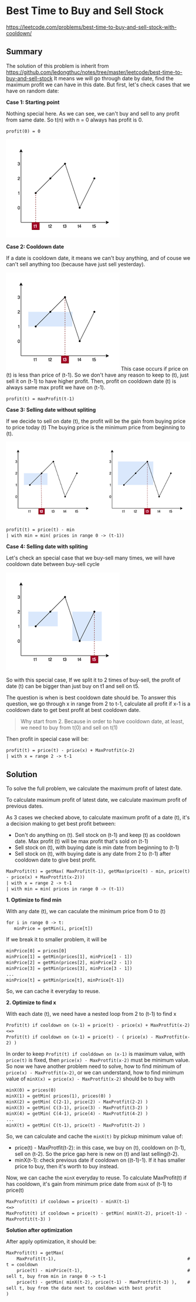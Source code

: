 
# Best Time to Buy and Sell Stock

https://leetcode.com/problems/best-time-to-buy-and-sell-stock-with-cooldown/

## Summary

The solution of this problem is inherit from https://github.com/ledongthuc/notes/tree/master/leetcode/best-time-to-buy-and-sell-stock
It means we will go through date by date, find the maximum profit we can have in this date.
But first, let's check cases that we have on random date:

**Case 1: Starting point**

Nothing special here.
As we can see, we can't buy and sell to any profit from same date.
So t(n) with n = 0 always has profit is 0.

```
profit(0) = 0
```

![enter image description here](https://raw.githubusercontent.com/ledongthuc/notes/master/leetcode/best-time-to-buy-and-sell-stock-with-cooldown/BestTimeToBuyAndSellStockWithCooldown-Chart-0.png)

**Case 2: Cooldown date**

If a date is cooldown date, it means we can't buy anything, and of couse we can't sell anything too (because have just sell yesterday).

![enter image description here](https://raw.githubusercontent.com/ledongthuc/notes/master/leetcode/best-time-to-buy-and-sell-stock-with-cooldown/BestTimeToBuyAndSellStockWithCooldown-Chart-cooldown.png)
This case occurs if price on (t) is less than price of (t-1). So we don't have any reason to keep to (t), just sell it on (t-1) to have higher profit. Then, profit on cooldown date (t) is always same max profit we have on (t-1).

```
profit(t) = maxProfit(t-1)
```

**Case 3: Selling date without spliting**

If we decide to sell on date (t), the profit will be the gain from buying price to price today (t)
The buying price is the minimum price from beginning to (t).

![enter image description here](https://raw.githubusercontent.com/ledongthuc/notes/master/leetcode/best-time-to-buy-and-sell-stock-with-cooldown/BestTimeToBuyAndSellStockWithCooldown-Chart-sell.png)
```
profit(t) = price(t) - min
| with min = min( prices in range 0 -> (t-1))
```

**Case 4: Selling date with spliting**

Let's check an special case that we buy-sell many times, we will have cooldown date between buy-sell cycle

![enter image description here](https://raw.githubusercontent.com/ledongthuc/notes/master/leetcode/best-time-to-buy-and-sell-stock-with-cooldown/BestTimeToBuyAndSellStockWithCooldown-Chart-sell-with-cooldown.png)

So with this special case, If we split it to 2 times of buy-sell, the profit of date (t) can be bigger than just buy on t1 and sell on t5.

The question is when is best cooldown date should be. To answer this question, we go through x in range from 2 to t-1, calculate all profit if x-1 is a cooldown date to get best profit at best cooldown date.

> Why start from 2. Because in order to have cooldown date, at least, we need to buy from t(0) and sell on t(1)

Then profit in special case will be:

```
profit(t) = price(t) - price(x) + MaxProtfit(x-2)
| with x = range 2 -> t-1
```

## Solution

To solve the full problem, we calculate the maximum profit of latest date.

To calculate maximum profit of latest date, we calculate maximum profit of previous dates.

As 3 cases we checked above, to calculate maximum profit of a date (t), it's a decision making to get best profit between:
 - Don't do anything on (t). Sell stock on (t-1) and keep (t) as cooldown date. Max profit (t) will be max profit that's sold on (t-1)
 - Sell stock on (t), with buying date is min date from beginning to (t-1)
 - Sell stock on (t), with buying date is any date from 2 to (t-1) after cooldown date to give best profit.

```
MaxProfit(t) = getMax( MaxProfit(t-1), getMax(price(t) - min, price(t) - price(x) + MaxProtfit(x-2)))
| with x = range 2 -> t-1
| with min = min( prices in range 0 -> (t-1))
```



**1. Optimize to find min**

With any date (t), we can caculate the minimum price from 0 to (t)

```
for i in range 0 -> t:
   minPrice = getMin(i, price[t])
```

If we break it to smaller problem, it will be

```
minPrice[0] = prices[0]
minPrice[1] = getMin(prices[1], minPrice[1 - 1])
minPrice[2] = getMin(prices[2], minPrice[2 - 1])
minPrice[3] = getMin(prices[3], minPrice[3 - 1])
...
minPrice[t] = getMin(price[t], minPrice[t-1])
```
So, we can cache it everyday to reuse.

**2. Optimize to find x**

With each date (t), we need have a nested loop from 2 to (t-1) to find x

```
Profit(t) if cooldown on (x-1) = price(t) - price(x) + MaxProtfit(x-2)
<=>
Profit(t) if cooldown on (x-1) = price(t) - ( price(x) - MaxProtfit(x-2) )
```

In order to keep `Profit(t) if coolddown on (x-1)` is maximum value, with `price(t)` is fixed,
then `price(x) - MaxProtfit(x-2)` must be minimum value.
So now we have another problem need to solve, how to find minimum of `price(x) - MaxProtfit(x-2)`,
or we can understand, how to find minimum value of `minX(x) = price(x) - MaxProtfit(x-2)` should be to buy with 

```
minX(0) = prices(0)
minX(1) = getMin( prices(1), prices(0) )
minX(2) = getMin( C(2-1), price(2) - MaxProtfit(2-2) )
minX(3) = getMin( C(3-1), price(3) - MaxProtfit(3-2) )
minX(4) = getMin( C(4-1), price(4) - MaxProtfit(4-2) )
...
minX(t) = getMin( C(t-1), price(t) - MaxProfit(t-2) )
```

So, we can calculate and cache the `minX(t)` by pickup minimum value of:
 - price(t) - MaxProtfit(t-2): in this case, we buy on (t), cooldown on (t-1), sell on (t-2). So the price gap here is new on (t) and last selling(t-2).
 - minX(t-1): check previous date if cooldown on ((t-1)-1). If it has smaller price to buy, then it's worth to buy instead.

Now, we can cache the `minX` everyday to reuse.
To calculate MaxProfit(t) if has cooldown, it's gain from minimum price date from `minX` of (t-1) to price(t)

```
MaxProfit(t) if cooldown = price(t) - minX(t-1)
<=>
MaxProfit(t) if cooldown = price(t) - getMin( minX(t-2), price(t-1) - MaxProtfit(t-3) )
```

**Solution after optimization**

After apply optimization, it should be:

```
MaxProfit(t) = getMax(
	MaxProfit(t-1),                                                  # t = cooldown
	price(t) - minPrice(t-1),                                        # sell t, buy from min in range 0 -> t-1
	price(t) - getMin( minX(t-2), price(t-1) - MaxProtfit(t-3) ),    # sell t, buy from the date next to cooldown with best profit
)
```
